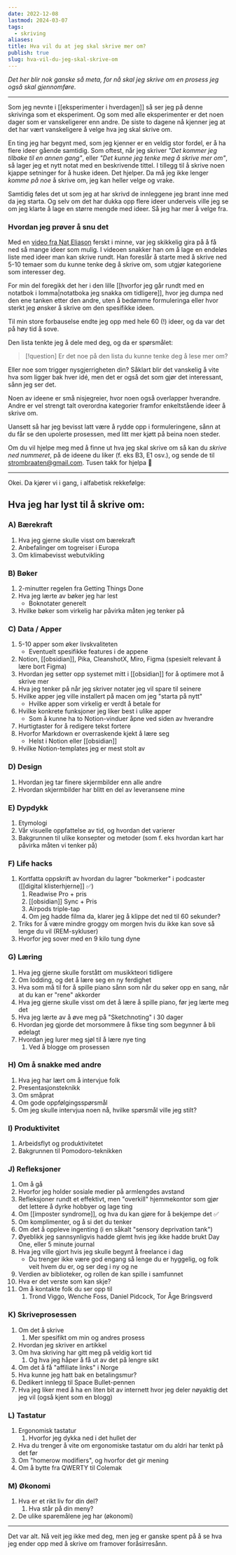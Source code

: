 ```yaml
---
date: 2022-12-08
lastmod: 2024-03-07
tags:
  - skriving
aliases: 
title: Hva vil du at jeg skal skrive mer om?
publish: true
slug: hva-vil-du-jeg-skal-skrive-om
---
```


_Det her blir nok ganske så meta, for nå skal jeg skrive om en prosess jeg også skal gjennomføre._

---

Som jeg nevnte i [[eksperimenter i hverdagen]] så ser jeg på denne skrivinga som et eksperiment. Og som med alle eksperimenter er det noen dager som er vanskeligerer enn andre. De siste to dagene nå kjenner jeg at det har vært vanskeligere å velge hva jeg skal skrive om.

En ting jeg har begynt med, som jeg kjenner er en veldig stor fordel, er å ha flere ideer gående samtidig. Som oftest, når jeg skriver _"Det kommer jeg tilbake til en annen gang"_, eller _"Det kunne jeg tenke meg å skrive mer om"_, så lager jeg et nytt notat med en beskrivende tittel. I tillegg til å skrive noen kjappe setninger for å huske ideen. Det hjelper. Da må jeg ikke lenger _komme på noe_ å skrive om, jeg kan heller velge og vrake. 

Samtidig føles det ut som jeg at har skrivd de innleggene jeg brant inne med da jeg starta. Og selv om det har dukka opp flere ideer underveis ville jeg se om jeg klarte å lage en større mengde med ideer. Så jeg har mer å velge fra.

### Hvordan jeg prøver å snu det

Med en [video fra Nat Eliason](https://youtu.be/Nnp9V7iLgGo?t=75&ref=simen-skriver) ferskt i minne, var jeg skikkelig gira på å få ned så mange ideer som mulig. I videoen snakker han om å lage en endeløs liste med ideer man kan skrive rundt. Han foreslår å starte med å skrive ned 5-10 temaer som du kunne tenke deg å skrive om, som utgjør kategoriene som interesser deg.

For min del foregikk det her i den lille [[hvorfor jeg går rundt med en notatbok i lomma|notatboka jeg snakka om tidligere]], hvor jeg dumpa ned den ene tanken etter den andre, uten å bedømme formuleringa eller hvor sterkt jeg ønsker å skrive om den spesifikke ideen.

Til min store forbauselse endte jeg opp med hele 60 (!) ideer, og da var det på høy tid å sove.

Den lista tenkte jeg å dele med deg, og da er spørsmålet:

> [!question] Er det noe på den lista du kunne tenke deg å lese mer om?

Eller noe som trigger nysgjerrigheten din? Såklart blir det vanskelig å vite hva som ligger bak hver idé, men det er også det som gjør det interessant, sånn jeg ser det.

Noen av ideene er små nisjegreier, hvor noen også overlapper hverandre. Andre er vel strengt talt overordna kategorier framfor enkeltstående ideer å skrive om.

Uansett så har jeg bevisst latt være å rydde opp i formuleringene, sånn at du får se den upolerte prosessen, med litt mer kjøtt på beina noen steder.

Om du vil hjelpe meg med å finne ut hva jeg skal skrive om så kan du _skrive ned nummeret_, på de ideene du liker (f. eks B3, E1 osv.), og sende de til [strombraaten@gmail.com](mailto:strombraaten@gmail.com?ref=simen-skriver). Tusen takk for hjelpa 🙌

---

Okei. Da kjører vi i gang, i alfabetisk rekkefølge:

## Hva jeg har lyst til å skrive om:

### A) Bærekraft

1.  Hva jeg gjerne skulle visst om bærekraft
2.  Anbefalinger om togreiser i Europa
3.  Om klimabevisst webutvikling

### B) Bøker

1.  2-minutter regelen fra Getting Things Done
2.  Hva jeg lærte av bøker jeg har lest
    -   Boknotater generelt
3.  Hvilke bøker som virkelig har påvirka måten jeg tenker på

### C) Data / Apper

1.  5-10 apper som øker livskvaliteten
    -   Eventuelt spesifikke features i de appene
2.  Notion, [[obsidian]], Pika, CleanshotX, Miro, Figma (spesielt relevant å lære bort Figma)
3.  Hvordan jeg setter opp systemet mitt i [[obsidian]] for å optimere mot å skrive mer
4.  Hva jeg tenker på når jeg skriver notater jeg vil spare til seinere
5.  Hvilke apper jeg ville installert på macen om jeg "starta på nytt"
    -   Hvilke apper som virkelig er verdt å betale for
6.  Hvilke konkrete funksjoner jeg liker best i ulike apper
    -   Som å kunne ha to Notion-vinduer åpne ved siden av hverandre
7.  Hurtigtaster for å redigere tekst fortere
8.  Hvorfor Markdown er overraskende kjekt å lære seg
    -   Helst i Notion eller [[obsidian]]
9.  Hvilke Notion-templates jeg er mest stolt av

### D) Design

1.  Hvordan jeg tar finere skjermbilder enn alle andre
2.  Hvordan skjermbilder har blitt en del av leveransene mine

### E) Dypdykk

1.  Etymologi
2.  Vår visuelle oppfattelse av tid, og hvordan det varierer
3.  Bakgrunnen til ulike konsepter og metoder (som f. eks hvordan kart har påvirka måten vi tenker på)

### F) Life hacks

1.  Kortfatta oppskrift av hvordan du lagrer "bokmerker" i podcaster ([[digital klisterhjerne]] ✅)
	1. Readwise Pro + pris
	2. [[obsidian]] Sync + Pris
	3. Airpods triple-tap
	4. Om jeg hadde filma da, klarer jeg å klippe det ned til 60 sekunder?
2.  Triks for å være mindre groggy om morgen hvis du ikke kan sove så lenge du vil (REM-sykluser)
3.  Hvorfor jeg sover med en 9 kilo tung dyne

### G) Læring

1.  Hva jeg gjerne skulle forstått om musikkteori tidligere
2.  Om lodding, og det å lære seg en ny ferdighet
3.  Hva som må til for å spille piano sånn som når du søker opp en sang, når at du kan er "rene" akkorder
4.  Hva jeg gjerne skulle visst om det å lære å spille piano, før jeg lærte meg det
5.  Hva jeg lærte av å øve meg på "Sketchnoting" i 30 dager
6.  Hvordan jeg gjorde det morsommere å fikse ting som begynner å bli ødelagt
7.  Hvordan jeg lurer meg sjøl til å lære nye ting
	1. Ved å blogge om prosessen

### H) Om å snakke med andre

1.  Hva jeg har lært om å intervjue folk
2.  Presentasjonsteknikk
3.  Om småprat
4.  Om gode oppfølgingsspørsmål
5.  Om jeg skulle intervjua noen nå, hvilke spørsmål ville jeg stilt?

### I) Produktivitet

1.  Arbeidsflyt og produktivitetet
2.  Bakgrunnen til Pomodoro-teknikken

### J) Refleksjoner

1.  Om å gå
2.  Hvorfor jeg holder sosiale medier på armlengdes avstand
3.  Refleksjoner rundt et effektivt, men "overkill" hjemmekontor som gjør det lettere å dyrke hobbyer og lage ting
4.  Om [[imposter syndrome]], og hva du kan gjøre for å bekjempe det ✅
5.  Om komplimenter, og å si det du tenker
6.  Om det å oppleve ingenting (i en såkalt "sensory deprivation tank")
7.  Øyeblikk jeg sannsynligvis hadde glemt hvis jeg ikke hadde brukt Day One, eller 5 minute journal
8.  Hva jeg ville gjort hvis jeg skulle begynt å freelance i dag
    -   Du trenger ikke være god engang så lenge du er hyggelig, og folk veit hvem du er, og ser deg i ny og ne
9.  Verdien av biblioteker, og rollen de kan spille i samfunnet
10.  Hva er det verste som kan skje?
11. Om å kontakte folk du ser opp til
	1. Trond Viggo, Wenche Foss, Daniel Pidcock, Tor Åge Bringsverd

### K) Skriveprosessen

1.  Om det å skrive
	1. Mer spesifikt om min og andres prosess
2.  Hvordan jeg skriver en artikkel
3.  Om hva skriving har gitt meg på veldig kort tid
	1. Og hva jeg håper å få ut av det på lengre sikt
4.  Om det å få "affiliate links" i Norge
5.  Hva kunne jeg hatt bak en betalingsmur?
6.  Dedikert innlegg til Space Bullet-pennen
7.  Hva jeg liker med å ha en liten bit av internett hvor jeg deler nøyaktig det jeg vil (også kjent som en blogg)

### L) Tastatur

1.  Ergonomisk tastatur
	1. Hvorfor jeg dykka ned i det hullet der
2.  Hva du trenger å vite om ergonomiske tastatur om du aldri har tenkt på det før
3.  Om "homerow modifiers", og hvorfor det gir mening
4.  Om å bytte fra QWERTY til Colemak

### M) Økonomi

1.  Hva er et rikt liv for din del?
	1. Hva står på din meny?
2.  De ulike sparemålene jeg har (økonomi)

---

Det var alt. Nå veit jeg ikke med deg, men jeg er ganske spent på å se hva jeg ender opp med å skrive om framover foråsirresånn.
